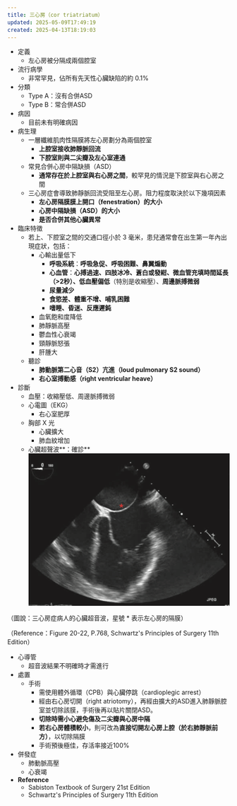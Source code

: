 ```yaml
---
title: 三心房（cor triatriatum）
updated: 2025-05-09T17:49:19
created: 2025-04-13T18:19:03
---
```


- 定義
  - 左心房被分隔成兩個腔室
- 流行病學
  - 非常罕見，佔所有先天性心臟缺陷的約 0.1%
- 分類
  - Type A：沒有合併ASD
  - Type B：常合併ASD
- 病因
  - 目前未有明確病因
- 病生理
  - 一層纖維肌肉性隔膜將左心房劃分為兩個腔室
    - **上腔室接收肺靜脈回流**
    - **下腔室則與二尖瓣及左心室連通**
  - 常見合併心房中隔缺損（ASD）
    - **通常存在於上腔室與右心房之間**，較罕見的情況是下腔室與右心房之間
  - 三心房症會導致肺靜脈回流受阻至左心房。阻力程度取決於以下幾項因素
    - **左心房隔膜膜上開口（fenestration）的大小**
    - **心房中隔缺損（ASD）的大小**
    - **是否合併其他心臟異常**
- 臨床特徵
  - 若上、下腔室之間的交通口徑小於 3 毫米，患兒通常會在出生第一年內出現症狀，包括：
    - 心輸出量低下
      - **呼吸系統**：**呼吸急促、呼吸困難、鼻翼煽動**
      - **心血管**：**心搏過速、四肢冰冷、蒼白或發紺、微血管充填時間延長（\>2秒）、低血壓偏低**（特別是收縮壓）、**周邊脈搏微弱**
      - **尿量減少**
      - **食慾差、體重不增、哺乳困難**
      - **嗜睡、昏迷、反應遲鈍**
    - 血氧飽和度降低
    - 肺靜脈高壓
    - 鬱血性心衰竭
    - 頸靜脈怒張
    - 肝腫大
  - 聽診
    - **肺動脈第二心音（S2）亢進（loud pulmonary S2 sound）**
    - **右心室搏動感（right ventricular heave）**
- 診斷
  - 血壓：收縮壓低、周邊脈搏微弱
  - 心電圖（EKG）
    - 右心室肥厚
  - 胸部 X 光
    - 心臟擴大
    - 肺血紋增加
  - 心臟超聲波**：確診**
![image1](../../../resources/b02e5a8bd7184786ac4632cc0bc95e8e.png)

（圖說：三心房症病人的心臟超音波，星號 \* 表示左心房的隔膜）

（Reference：Figure 20-22, P.768, Schwartz's Principles of Surgery 11th Edition）
- 心導管
  - 超音波結果不明確時才需進行
- 處置
  - 手術
    - 需使用體外循環（CPB）與心臟停跳（cardioplegic arrest）
    - 經由右心房切開（right atriotomy），再經由擴大的ASD進入肺靜脈腔室並切除該膜，手術後再以貼片關閉ASD。
    - **切除時需小心避免傷及二尖瓣與心房中隔**
    - **若右心房體積較小**，則可改為**直接切開左心房上腔（於右肺靜脈前方）**，以切除隔膜
    - 手術預後極佳，存活率接近100%
- 併發症
  - 肺動脈高壓
  - 心衰竭
- **Reference**
  - Sabiston Textbook of Surgery 21st Edition
  - Schwartz's Principles of Surgery 11th Edition

